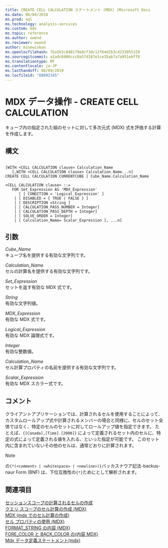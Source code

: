 ```yaml
---
title: CREATE CELL CALCULATION ステートメント (MDX) |Microsoft Docs
ms.date: 06/04/2018
ms.prod: sql
ms.technology: analysis-services
ms.custom: mdx
ms.topic: reference
ms.author: owend
ms.reviewer: owend
author: minewiskan
ms.openlocfilehash: 7ba563c848179e8cf3dc12f64d2b3c4233955159
ms.sourcegitcommit: a1adc6906ccc0a57d187e1ce35ab7a7a951ebff8
ms.translationtype: MT
ms.contentlocale: ja-JP
ms.lasthandoff: 08/09/2019
ms.locfileid: "68892165"
---
```

# <a name="mdx-data-definition---create-cell-calculation"></a>MDX データ操作 - CREATE CELL CALCULATION


  キューブ内の指定された組のセットに対して多次元式 (MDX) 式を評価する計算を作成します。  
  
## <a name="syntax"></a>構文  
  
```  
  
[WITH <CELL CALCULATION clause> Calculation_Name  
   [,WITH <CELL CALCULATION clause> Calculation_Name...n]  
CREATE CELL CALCULATION CURRENTCUBE | Cube_Name.Calculation_Name   
  
<CELL CALCULATION clause> ::=  
   FOR Set_Expression AS 'MDX_Expression'   
      [ [ CONDITION = 'Logical_Expression' ]   
    | [ DISABLED = { TRUE | FALSE } ]   
    | [ DESCRIPTION =String ]   
    | [ CALCULATION_PASS_NUMBER = Integer]   
    | [ CALCULATION_PASS_DEPTH = Integer]   
    | [ SOLVE_ORDER = Integer]   
    | [ Calculation_Name= Scalar_Expression ], ...n]  
```  
  
## <a name="arguments"></a>引数  
 *Cube_Name*  
 キューブ名を提供する有効な文字列です。  
  
 *Calculation_Name*  
 セルの計算名を提供する有効な文字列です。  
  
 *Set_Expression*  
 セットを返す有効な MDX 式です。  
  
 *String*  
 有効な文字列値。  
  
 *MDX_Expression*  
 有効な MDX 式です。  
  
 *Logical_Expression*  
 有効な MDX 論理式です。  
  
 *Integer*  
 有効な整数値。  
  
 *Calculation_Name*  
 セル計算プロパティの名前を提供する有効な文字列です。  
  
 *Scalar_Expression*  
 有効な MDX スカラー式です。  
  
## <a name="remarks"></a>コメント  
 クライアントアプリケーションでは、計算されるセルを使用することによって、カスタムロールアップ式や計算されるメンバーの場合と同様に、セルのセット全体ではなく、特定のセルのセットに対してロールアップ値を指定できます。 たとえば、`{[Canada],[Time].[2000]}` によって定義されるセット内のセルに、特定の式によって定義される値を入れる、といった指定が可能です。 このセット内に含まれていないその他のセルは、通常どおりに計算されます。  
  
> [!NOTE]  
>  の`{*(<comment> | <whitespace> | <newline>)}`バッカスナウア記法-backus-naur Form (BNF) は、下位互換性の`{*}`ためにとして解析されます。  
  
## <a name="see-also"></a>関連項目  
 [セッションスコープの計算されるセルの作成](https://docs.microsoft.com/analysis-services/multidimensional-models/mdx/mdx-cell-calculations-session-scoped-calculated-cells)   
 [クエリ スコープのセル計算の作成 (MDX)](https://docs.microsoft.com/analysis-services/multidimensional-models/mdx/mdx-cell-calculations-query-scoped-cell-calculations)   
 [MDX &#40;mdx でのセル計算の作成&#41;](https://docs.microsoft.com/analysis-services/multidimensional-models/mdx/mdx-cell-calculations-build-cell-calculations)   
 [セル プロパティの使用 &#40;MDX&#41;](https://docs.microsoft.com/analysis-services/multidimensional-models/mdx/mdx-cell-properties-using-cell-properties)   
 [FORMAT_STRING の内容 (MDX)](https://docs.microsoft.com/analysis-services/multidimensional-models/mdx/mdx-cell-properties-format-string-contents)   
 [FORE_COLOR と BACK_COLOR の&#40;内容 MDX&#41;](https://docs.microsoft.com/analysis-services/multidimensional-models/mdx/mdx-cell-properties-fore-color-and-back-color-contents)   
 [Mdx データ定義ステートメント&#40;mdx&#41;](../mdx/mdx-data-definition-statements-mdx.md)  
  
  

